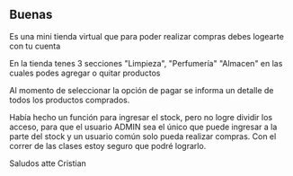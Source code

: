 <h2>Buenas</h2>
<p>Es una mini tienda virtual que para poder realizar compras debes logearte con tu cuenta</p>
<p>En la tienda tenes 3 secciones "Limpieza", "Perfumería" "Almacen" en las cuales podes agregar o quitar productos</p>
<p>Al momento de seleccionar la opción de pagar se informa un detalle de todos los productos comprados.</p>

<p>Había hecho un función para ingresar el stock, pero no logre dividir los acceso, para que  el usuario ADMIN sea el único que puede ingresar a la parte del stock y un usuario común solo pueda realizar compras. Con el correr de las clases estoy seguro que podré lograrlo. </p>

<p>Saludos atte Cristian</p>



